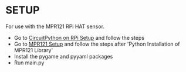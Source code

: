 # SETUP

For use with the MPR121 RPi HAT sensor.

- Go to [CircuitPython on RPi Setup][1] and follow the steps
- Go to [MPR121 Setup][2] and follow the steps after 'Python Installation of MPR121 Library'
- Install the pygame and pyyaml packages
- Run main.py

[1]: https://learn.adafruit.com/circuitpython-on-raspberrypi-linux/installing-circuitpython-on-raspberry-pi
[2]: https://learn.adafruit.com/adafruit-mpr121-12-key-capacitive-touch-sensor-breakout-tutorial/python-circuitpython


